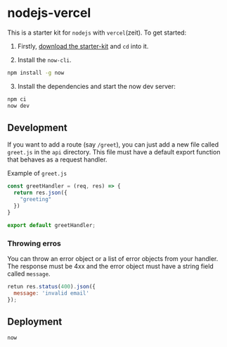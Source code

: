 # nodejs-vercel

This is a starter kit for `nodejs` with `vercel`(zeit). To get started:

1. Firstly, [download the starter-kit](https://github.com/hasura/codegen-assets/raw/master/nodejs-vercel/nodejs-vercel.zip) and `cd` into it.

2. Install the `now-cli`.

  ```bash
  npm install -g now
  ```

3. Install the dependencies and start the now dev server:

  ```bash
  npm ci
  now dev
  ```

## Development

If you want to add a route (say `/greet`), you can just add a new file called `greet.js` in the `api` directory. This file must have a default export function that behaves as a request handler.

Example of `greet.js`

```js
const greetHandler = (req, res) => {
  return res.json({
    "greeting"
  })
}

export default greetHandler;
```

### Throwing erros

You can throw an error object or a list of error objects from your handler. The response must be 4xx and the error object must have a string field called `message`.

```js
retun res.status(400).json({
  message: 'invalid email'
});
```

## Deployment

```bash
now
```
